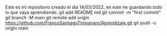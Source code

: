 Este es mi repositorio creado el dia 14/03/2022, en este ire guardando todo lo que vaya aprendiendo.
git add README.md
git commit -m "first commit"
git branch -M main
git remote add origin https://github.com/FrancoSantiagoTimpanaro/Aprendizaje.git
git push -u origin main